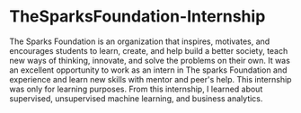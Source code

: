 # TheSparksFoundation-Internship
The Sparks Foundation is an organization that inspires, motivates, and encourages students to learn, create, and help build a better society, teach new ways of thinking, innovate, and solve the problems on their own. It was an excellent opportunity to work as an intern in The sparks Foundation and experience and learn new skills with mentor and peer's help. This internship was only for learning purposes. From this internship, I learned about supervised, unsupervised machine learning, and business analytics.
